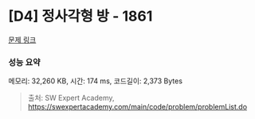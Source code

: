 # [D4] 정사각형 방 - 1861 

[문제 링크](https://swexpertacademy.com/main/code/problem/problemDetail.do?contestProbId=AV5LtJYKDzsDFAXc) 

### 성능 요약

메모리: 32,260 KB, 시간: 174 ms, 코드길이: 2,373 Bytes



> 출처: SW Expert Academy, https://swexpertacademy.com/main/code/problem/problemList.do